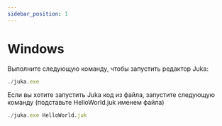 ```yaml
---
sidebar_position: 1
---
```


# Windows

Выполните следующую команду, чтобы запустить редактор Juka:

```jsx
./juka.exe
```

Если вы хотите запустить Juka код из файла, запустите следующую команду (подставьте HelloWorld.juk именем файла)

```jsx
./juka.exe HelloWorld.juk
```